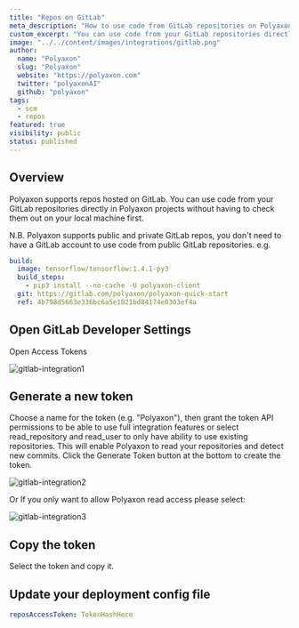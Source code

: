 ```yaml
---
title: "Repos on GitLab"
meta_description: "How to use code from GitLab repositories on Polyaxon."
custom_excerpt: "You can use code from your GitLab repositories directly in Polyaxon projects without having to check them out on your local machine first."
image: "../../content/images/integrations/gitlab.png"
author:
  name: "Polyaxon"
  slug: "Polyaxon"
  website: "https://polyaxon.com"
  twitter: "polyaxonAI"
  github: "polyaxon"
tags: 
  - scm
  - repos
featured: true
visibility: public
status: published
---
```


## Overview

Polyaxon supports repos hosted on GitLab. 
You can use code from your GitLab repositories directly in Polyaxon projects without 
having to check them out on your local machine first. 

N.B. Polyaxon supports public and private GitLab repos, you don't need to have a GitLab account
to use code from public GitLab repositories. e.g.

```yaml
build:
  image: tensorflow/tensorflow:1.4.1-py3
  build_steps:
    - pip3 install --no-cache -U polyaxon-client
  git: https://gitlab.com/polyaxon/polyaxon-quick-start
  ref: 4b798d5663e336bc6a5e1021bd84174e0303ef4a
```

## Open GitLab Developer Settings
Open Access Tokens

![gitlab-integration1](../../content/images/integrations/gitlab/img1.png)

## Generate a new token

Choose a name for the token (e.g. "Polyaxon"), 
then grant the token API permissions to be able to use full integration 
features or select read_repository and read_user to only have ability to use existing repositories. 
This will enable Polyaxon to read your repositories and detect new commits. 
Click the Generate Token button at the bottom to create the token.

![gitlab-integration2](../../content/images/integrations/gitlab/img2.png)

Or If you only want to allow Polyaxon read access please select:

![gitlab-integration3](../../content/images/integrations/gitlab/img3.png)

## Copy the token

Select the token and copy it.

## Update your deployment config file

```yaml
reposAccessToken: TokenHashHere
```
